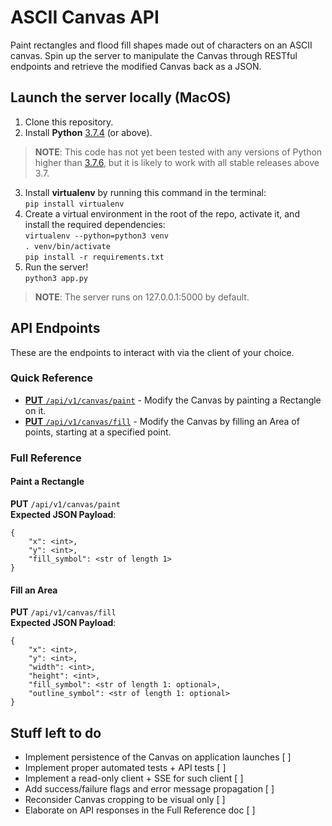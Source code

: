 # ASCII Canvas API

Paint rectangles and flood fill shapes made out of characters on an ASCII canvas.
Spin up the server to manipulate the Canvas through RESTful endpoints and retrieve the modified Canvas back as a JSON.

## Launch the server locally (MacOS)

1. Clone this repository.
2. Install **Python** [3.7.4](https://www.python.org/ftp/python/3.7.4/python-3.7.4-macosx10.6.pkg) (or above).
> **NOTE**: This code has not yet been tested with any versions of Python higher than [3.7.6](https://www.python.org/ftp/python/3.7.6/python-3.7.6-macosx10.6.pkg), but it is likely to work with all stable releases above 3.7.
3. Install **virtualenv** by running this command in the terminal:  
 `pip install virtualenv`
4.  Create a virtual environment in the root of the repo, activate it, and install the required dependencies:  
`virtualenv --python=python3 venv`  
`. venv/bin/activate`  
`pip install -r requirements.txt`  
5. Run the server!  
`python3 app.py`
> **NOTE**: The server runs on 127.0.0.1:5000 by default.

## API Endpoints

These are the endpoints to interact with via the client of your choice.
### Quick Reference
* [**PUT** `/api/v1/canvas/paint`](#paint-a-rectangle) - Modify the Canvas by painting a Rectangle on it.
* [**PUT** `/api/v1/canvas/fill`](#fill-an-area) - Modify the Canvas by filling an Area of points, starting at a specified point.

### Full Reference
#### Paint a Rectangle
**PUT** `/api/v1/canvas/paint`  
**Expected JSON Payload**:  
```
{
	"x": <int>,
	"y": <int>,
	"fill_symbol": <str of length 1>
}
```

#### Fill an Area
**PUT** `/api/v1/canvas/fill`  
**Expected JSON Payload**:  
```
{
	"x": <int>,
	"y": <int>,
	"width": <int>,
	"height": <int>,
	"fill_symbol": <str of length 1: optional>,
	"outline_symbol": <str of length 1: optional>
}
```

## Stuff left to do
- Implement persistence of the Canvas on application launches [ ]
- Implement proper automated tests + API tests                [ ]
- Implement a read-only client + SSE for such client          [ ]
- Add success/failure flags and error message propagation     [ ]
- Reconsider Canvas cropping to be visual only                [ ]
- Elaborate on API responses in the Full Reference doc        [ ]
